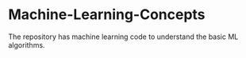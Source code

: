 # Machine-Learning-Concepts

The repository has machine learning code to understand the basic ML algorithms.
